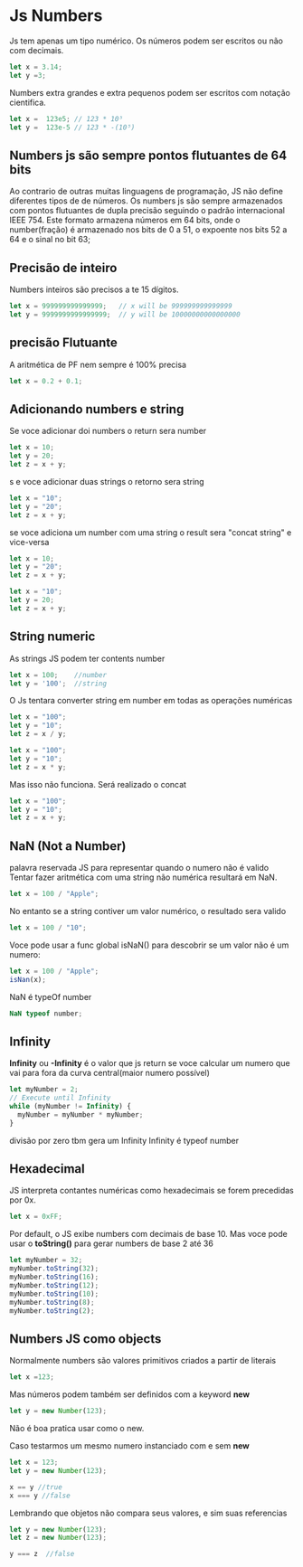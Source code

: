 # Js Numbers

Js tem apenas um tipo numérico. Os números podem ser escritos ou não com decimais.

~~~ javascript
let x = 3.14;
let y =3;
~~~

Numbers extra grandes e  extra pequenos podem ser escritos com notação cientifica.

~~~ javascript
let x =  123e5; // 123 * 10⁵
let y =  123e-5 // 123 * -(10⁵)
~~~

## Numbers js são sempre pontos flutuantes de 64 bits

Ao contrario de outras muitas linguagens de programação, JS não define diferentes tipos de de números.
Os numbers js são sempre armazenados com pontos flutuantes de dupla precisão seguindo o padrão 
internacional IEEE 754. Este formato armazena números em 64 bits, onde o number(fração) é armazenado nos
bits de 0 a 51, o expoente nos bits 52 a 64 e o sinal  no bit 63;

## Precisão de inteiro
Numbers inteiros são precisos a te 15 dígitos.

~~~ javascript
let x = 999999999999999;   // x will be 999999999999999
let y = 9999999999999999;  // y will be 10000000000000000
~~~

## precisão Flutuante

A aritmética de PF nem sempre é 100% precisa

~~~ javascript
let x = 0.2 + 0.1;
~~~

## Adicionando numbers e string 

Se voce adicionar doi numbers o return sera number

~~~ javascript
let x = 10;
let y = 20;
let z = x + y;
~~~

s
e voce adicionar duas strings o retorno sera string

~~~ javascript
let x = "10";
let y = "20";
let z = x + y;
~~~

se voce adiciona um number com uma string  o result sera "concat string"
e vice-versa

~~~ javascript
let x = 10;
let y = "20";
let z = x + y;
~~~

~~~ javascript
let x = "10";
let y = 20;
let z = x + y;
~~~

## String numeric

As strings JS podem ter contents number

~~~ javascript
let x = 100;    //number
let y = '100';  //string
~~~

O Js tentara converter string em number em todas as operações numéricas

~~~ javascript
let x = "100";
let y = "10";
let z = x / y;
~~~

~~~ javascript
let x = "100";
let y = "10";
let z = x * y;
~~~
Mas isso não funciona. Será realizado o concat

~~~ javascript
let x = "100";
let y = "10";
let z = x + y;
~~~

## NaN (Not a Number)

palavra reservada JS para representar quando o numero não é valido
Tentar fazer aritmética com uma string não numérica resultará  em NaN.

~~~ javascript
let x = 100 / "Apple";
~~~

No entanto se a string contiver  um valor numérico, o resultado sera valido

~~~ javascript
let x = 100 / "10";
~~~

Voce pode usar a func global isNaN() para descobrir se um valor não é um numero:

~~~ javascript
let x = 100 / "Apple";
isNan(x);
~~~

NaN é typeOf number
~~~ javascript
NaN typeof number;
~~~

## Infinity

**Infinity** ou **-Infinity** é o valor que js  return se voce calcular um numero que vai para fora
da curva central(maior numero possível)

~~~ javascript
let myNumber = 2;
// Execute until Infinity
while (myNumber != Infinity) {
  myNumber = myNumber * myNumber;
}
~~~

divisão por zero tbm gera um Infinity
Infinity é typeof number

## Hexadecimal
JS interpreta contantes numéricas como hexadecimais se forem precedidas por 0x.

~~~ javascript
let x = 0xFF;
~~~
Por default, o JS exibe numbers com decimais de base 10.
Mas voce pode usar o **toString()** para gerar numbers de base 2 até 36

~~~ javascript
let myNumber = 32;
myNumber.toString(32);
myNumber.toString(16);
myNumber.toString(12);
myNumber.toString(10);
myNumber.toString(8);
myNumber.toString(2);
~~~

## Numbers JS como objects

Normalmente numbers são valores primitivos criados a partir de literais

~~~ javascript
let x =123;
~~~

Mas números podem também ser definidos com a keyword **new**

~~~ javascript
let y = new Number(123);
~~~

Não é boa pratica usar como o new.

Caso testarmos um mesmo numero instanciado com e sem **new**

~~~ javascript
let x = 123;
let y = new Number(123);

x == y //true
x === y //false
~~~

Lembrando que objetos não compara seus valores, e sim suas referencias

~~~ javascript
let y = new Number(123);
let z = new Number(123);

y === z  //false
~~~

